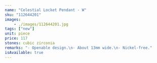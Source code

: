 ```yaml
---
name: "Celestial Locket Pendant - W"
sku: "112644201"
images:
    - ./images/112644201.jpg
tags: ["new"]
unit: piece
price: 117
stones: cubic zirconia
remarks: "- Openable design.\n- About 13mm wide.\n- Nickel-free."
isAvailable: true
---
```

